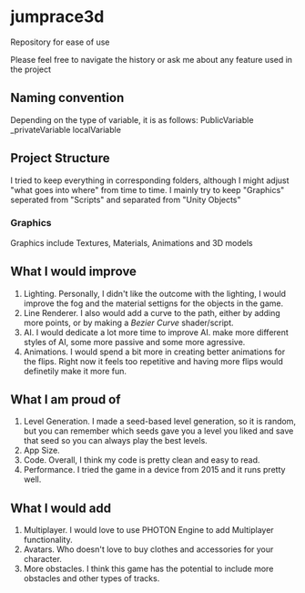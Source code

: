 # jumprace3d
Repository for ease of use

Please feel free to navigate the history or ask me about any feature used in the project

## Naming convention
Depending on the type of variable, it is as follows:
PublicVariable
_privateVariable
localVariable

## Project Structure
I tried to keep everything in corresponding folders, although I might adjust "what goes into where" from time to time.
I mainly try to keep "Graphics" seperated from "Scripts" and separated from "Unity Objects"

### Graphics
Graphics include Textures, Materials, Animations and 3D models

## What I would improve
1. Lighting. Personally, I didn't like the outcome with the lighting, I would improve the fog and the material settigns for the objects in the game.
2. Line Renderer. I also would add a curve to the path, either by adding more points, or by making a *Bezier Curve* shader/script.
3. AI. I would dedicate a lot more time to improve AI. make more different styles of AI, some more passive and some more agressive.
4. Animations. I would spend a bit more in creating better animations for the flips. Right now it feels too repetitive and having more flips would definetily make it more fun.

## What I am proud of
1. Level Generation. I made a seed-based level generation, so it is random, but you can remember which seeds gave you a level you liked and save that seed so you can always play the best levels.
2. App Size.
3. Code. Overall, I think my code is pretty clean and easy to read.
4. Performance. I tried the game in a device from 2015 and it runs pretty well.

## What I would add
1. Multiplayer. I would love to use PHOTON Engine to add Multiplayer functionality.
2. Avatars. Who doesn't love to buy clothes and accessories for your character.
3. More obstacles. I think this game has the potential to include more obstacles and other types of tracks.

